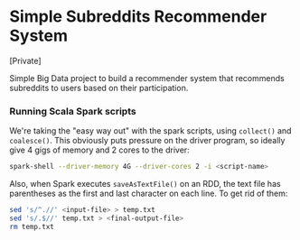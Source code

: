 # Simple Subreddits Recommender System
[Private]

Simple Big Data project to build a recommender system that recommends subreddits to users based on their participation.

### Running Scala Spark scripts

We're taking the "easy way out" with the spark scripts, using `collect()` and `coalesce()`. This obviously puts pressure on the driver program, so ideally give 4 gigs of memory and 2 cores to the driver:

```bash
spark-shell --driver-memory 4G --driver-cores 2 -i <script-name>
```

Also, when Spark executes `saveAsTextFile()` on an RDD, the text file has parentheses as the first and last character on each line. To get rid of them:

```bash
sed 's/^.//' <input-file> > temp.txt
sed 's/.$//' temp.txt > <final-output-file>
rm temp.txt
```
